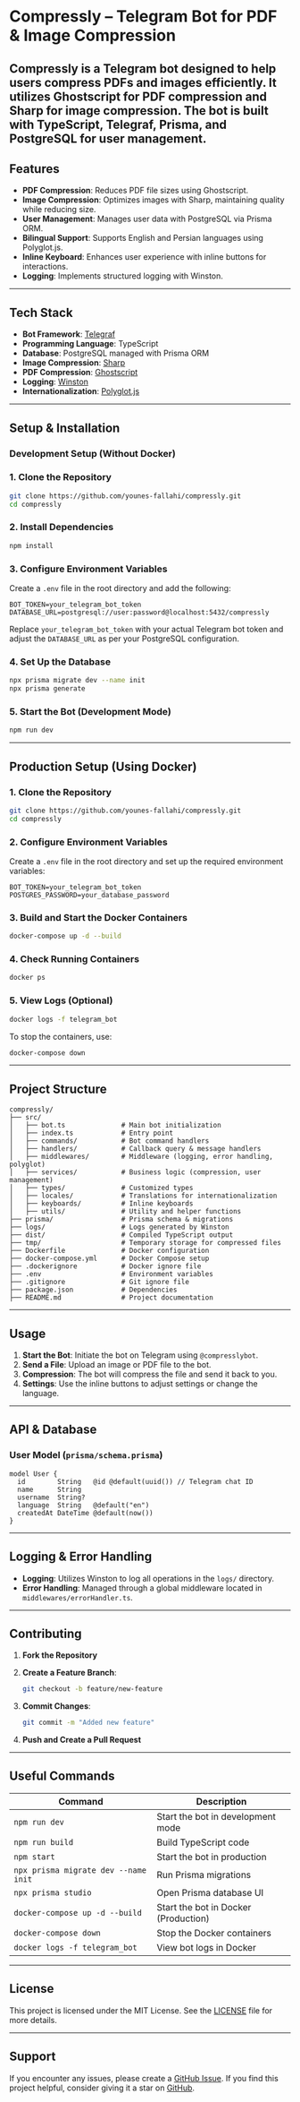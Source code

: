 # Compressly – Telegram Bot for PDF & Image Compression

Compressly is a Telegram bot designed to help users compress PDFs and images efficiently. It utilizes Ghostscript for PDF compression and Sharp for image compression. The bot is built with TypeScript, Telegraf, Prisma, and PostgreSQL for user management.
---

## Features
- **PDF Compression**: Reduces PDF file sizes using Ghostscript.
- **Image Compression**: Optimizes images with Sharp, maintaining quality while reducing size.
- **User Management**: Manages user data with PostgreSQL via Prisma ORM.
- **Bilingual Support**: Supports English and Persian languages using Polyglot.js.
- **Inline Keyboard**: Enhances user experience with inline buttons for interactions.
- **Logging**: Implements structured logging with Winston.
---

## Tech Stack

- **Bot Framework**: [Telegraf](https://github.com/telegraf/telegraf)
- **Programming Language**: TypeScript
- **Database**: PostgreSQL managed with Prisma ORM
- **Image Compression**: [Sharp](https://www.npmjs.com/package/sharp)
- **PDF Compression**: [Ghostscript](https://www.ghostscript.com/)
- **Logging**: [Winston](https://www.npmjs.com/package/winston)
- **Internationalization**: [Polyglot.js](https://www.npmjs.com/package/node-polyglot)
---

## Setup & Installation

### Development Setup (Without Docker)

### 1. Clone the Repository

```sh
git clone https://github.com/younes-fallahi/compressly.git
cd compressly
```

### 2. Install Dependencies

```sh
npm install
```

### 3. Configure Environment Variables

Create a `.env` file in the root directory and add the following:

```env
BOT_TOKEN=your_telegram_bot_token
DATABASE_URL=postgresql://user:password@localhost:5432/compressly
```

Replace `your_telegram_bot_token` with your actual Telegram bot token and adjust the `DATABASE_URL` as per your PostgreSQL configuration.

### 4. Set Up the Database

```sh
npx prisma migrate dev --name init
npx prisma generate
```

### 5. Start the Bot (Development Mode)

```sh
npm run dev
```

---

## Production Setup (Using Docker)

### 1. Clone the Repository

```sh
git clone https://github.com/younes-fallahi/compressly.git
cd compressly
```

### 2. Configure Environment Variables

Create a `.env` file in the root directory and set up the required environment variables:

```env
BOT_TOKEN=your_telegram_bot_token
POSTGRES_PASSWORD=your_database_password
```

### 3. Build and Start the Docker Containers

```sh
docker-compose up -d --build
```

### 4. Check Running Containers

```sh
docker ps
```

### 5. View Logs (Optional)

```sh
docker logs -f telegram_bot
```

To stop the containers, use:

```sh
docker-compose down
```

---

## Project Structure

```
compressly/
├── src/
│   ├── bot.ts              # Main bot initialization
│   ├── index.ts            # Entry point
│   ├── commands/           # Bot command handlers
│   ├── handlers/           # Callback query & message handlers
│   ├── middlewares/        # Middleware (logging, error handling, polyglot)
│   ├── services/           # Business logic (compression, user management)
│   ├── types/              # Customized types
│   ├── locales/            # Translations for internationalization
│   ├── keyboards/          # Inline keyboards
│   ├── utils/              # Utility and helper functions
├── prisma/                 # Prisma schema & migrations
├── logs/                   # Logs generated by Winston
├── dist/                   # Compiled TypeScript output
├── tmp/                    # Temporary storage for compressed files
├── Dockerfile              # Docker configuration
├── docker-compose.yml      # Docker Compose setup
├── .dockerignore           # Docker ignore file
├── .env                    # Environment variables
├── .gitignore              # Git ignore file
├── package.json            # Dependencies
├── README.md               # Project documentation
```

---

## Usage

1. **Start the Bot**: Initiate the bot on Telegram using `@compresslybot`.
2. **Send a File**: Upload an image or PDF file to the bot.
3. **Compression**: The bot will compress the file and send it back to you.
4. **Settings**: Use the inline buttons to adjust settings or change the language.

---

## API & Database

### User Model (`prisma/schema.prisma`)

```prisma
model User {
  id        String   @id @default(uuid()) // Telegram chat ID
  name      String
  username  String?
  language  String   @default("en")
  createdAt DateTime @default(now())
}
```

---

## Logging & Error Handling

- **Logging**: Utilizes Winston to log all operations in the `logs/` directory.
- **Error Handling**: Managed through a global middleware located in `middlewares/errorHandler.ts`.

---

## Contributing

1. **Fork the Repository**
2. **Create a Feature Branch**:

   ```sh
   git checkout -b feature/new-feature
   ```

3. **Commit Changes**:

   ```sh
   git commit -m "Added new feature"
   ```

4. **Push and Create a Pull Request**

---

## Useful Commands

| Command                                   | Description                         |
|-------------------------------------------|-------------------------------------|
| `npm run dev`                             | Start the bot in development mode   |
| `npm run build`                           | Build TypeScript code               |
| `npm start`                               | Start the bot in production         |
| `npx prisma migrate dev --name init`      | Run Prisma migrations               |
| `npx prisma studio`                       | Open Prisma database UI             |
| `docker-compose up -d --build`            | Start the bot in Docker (Production) |
| `docker-compose down`                     | Stop the Docker containers          |
| `docker logs -f telegram_bot`             | View bot logs in Docker             |

---

## License

This project is licensed under the MIT License. See the [LICENSE](LICENSE) file for more details.

---

## Support

If you encounter any issues, please create a [GitHub Issue](https://github.com/younes-fallahi/compressly/issues). If you find this project helpful, consider giving it a star on [GitHub](https://github.com/younes-fallahi/compressly).

